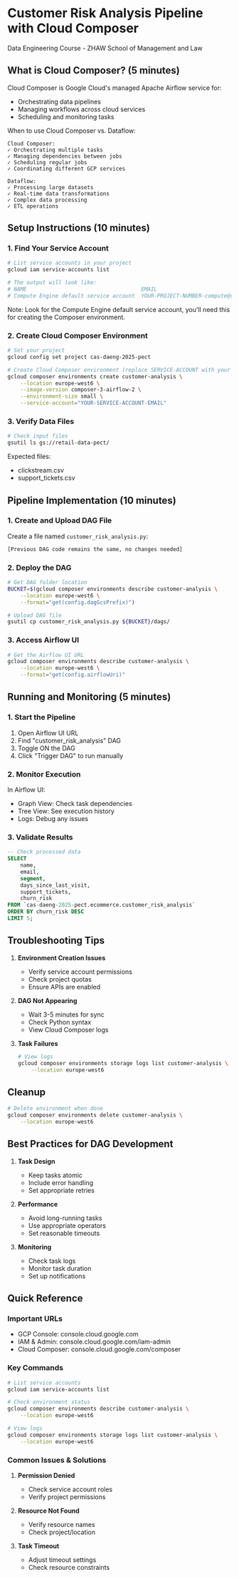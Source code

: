 # Customer Risk Analysis Pipeline with Cloud Composer
Data Engineering Course - ZHAW School of Management and Law

## What is Cloud Composer? (5 minutes)
Cloud Composer is Google Cloud's managed Apache Airflow service for:
- Orchestrating data pipelines
- Managing workflows across cloud services
- Scheduling and monitoring tasks

When to use Cloud Composer vs. Dataflow:
```
Cloud Composer:
✓ Orchestrating multiple tasks
✓ Managing dependencies between jobs
✓ Scheduling regular jobs
✓ Coordinating different GCP services

Dataflow:
✓ Processing large datasets
✓ Real-time data transformations
✓ Complex data processing
✓ ETL operations
```

## Setup Instructions (10 minutes)

### 1. Find Your Service Account
```bash
# List service accounts in your project
gcloud iam service-accounts list

# The output will look like:
# NAME                                    EMAIL
# Compute Engine default service account  YOUR-PROJECT-NUMBER-compute@developer.gserviceaccount.com
```
Note: Look for the Compute Engine default service account, you'll need this for creating the Composer environment.

### 2. Create Cloud Composer Environment
```bash
# Set your project
gcloud config set project cas-daeng-2025-pect

# Create Cloud Composer environment (replace SERVICE-ACCOUNT with your account)
gcloud composer environments create customer-analysis \
    --location europe-west6 \
    --image-version composer-3-airflow-2 \
    --environment-size small \
    --service-account="YOUR-SERVICE-ACCOUNT-EMAIL"
```

### 3. Verify Data Files
```bash
# Check input files
gsutil ls gs://retail-data-pect/
```

Expected files:
- clickstream.csv
- support_tickets.csv

## Pipeline Implementation (10 minutes)

### 1. Create and Upload DAG File
Create a file named `customer_risk_analysis.py`:

```python
[Previous DAG code remains the same, no changes needed]
```

### 2. Deploy the DAG
```bash
# Get DAG folder location
BUCKET=$(gcloud composer environments describe customer-analysis \
    --location europe-west6 \
    --format="get(config.dagGcsPrefix)")

# Upload DAG file
gsutil cp customer_risk_analysis.py ${BUCKET}/dags/
```

### 3. Access Airflow UI
```bash
# Get the Airflow UI URL
gcloud composer environments describe customer-analysis \
    --location europe-west6 \
    --format="get(config.airflowUri)"
```

## Running and Monitoring (5 minutes)

### 1. Start the Pipeline
1. Open Airflow UI URL
2. Find "customer_risk_analysis" DAG
3. Toggle ON the DAG
4. Click "Trigger DAG" to run manually

### 2. Monitor Execution
In Airflow UI:
- Graph View: Check task dependencies
- Tree View: See execution history
- Logs: Debug any issues

### 3. Validate Results
```sql
-- Check processed data
SELECT 
    name, 
    email, 
    segment, 
    days_since_last_visit, 
    support_tickets, 
    churn_risk 
FROM `cas-daeng-2025-pect.ecommerce.customer_risk_analysis`
ORDER BY churn_risk DESC 
LIMIT 5;
```

## Troubleshooting Tips

1. **Environment Creation Issues**
   - Verify service account permissions
   - Check project quotas
   - Ensure APIs are enabled

2. **DAG Not Appearing**
   - Wait 3-5 minutes for sync
   - Check Python syntax
   - View Cloud Composer logs

3. **Task Failures**
   ```bash
   # View logs
   gcloud composer environments storage logs list customer-analysis \
       --location europe-west6
   ```

## Cleanup
```bash
# Delete environment when done
gcloud composer environments delete customer-analysis \
    --location europe-west6
```

## Best Practices for DAG Development

1. **Task Design**
   - Keep tasks atomic
   - Include error handling
   - Set appropriate retries

2. **Performance**
   - Avoid long-running tasks
   - Use appropriate operators
   - Set reasonable timeouts

3. **Monitoring**
   - Check task logs
   - Monitor task duration
   - Set up notifications

## Quick Reference

### Important URLs
- GCP Console: console.cloud.google.com
- IAM & Admin: console.cloud.google.com/iam-admin
- Cloud Composer: console.cloud.google.com/composer

### Key Commands
```bash
# List service accounts
gcloud iam service-accounts list

# Check environment status
gcloud composer environments describe customer-analysis \
    --location europe-west6

# View logs
gcloud composer environments storage logs list customer-analysis \
    --location europe-west6
```

### Common Issues & Solutions
1. **Permission Denied**
   - Check service account roles
   - Verify project permissions

2. **Resource Not Found**
   - Verify resource names
   - Check project/location

3. **Task Timeout**
   - Adjust timeout settings
   - Check resource constraints
